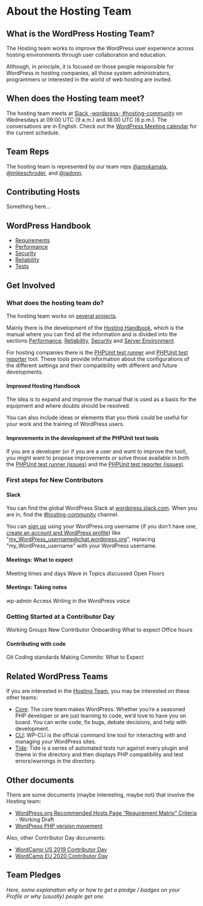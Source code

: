 # About the Hosting Team

## What is the WordPress Hosting Team?

The Hosting team works to improve the WordPress user experience across hosting environments through user collaboration and education.

Although, in principle, it is focused on those people responsible for WordPress in hosting companies, all those system administrators, programmers or interested in the world of web hosting are invited.

## When does the Hosting team meet?

The hosting team meets at [Slack -wordpress- #hosting-community](https://wordpress.slack.com/archives/hosting-community/) on Wednesdays at 09:00 UTC (9 a.m.) and 18:00 UTC (6 p.m.). The conversations are in English. Check out the [WordPress Meeting calendar](https://make.wordpress.org/meetings#hosting) for the current schedule.

## Team Reps

The hosting team is represented by our team reps [@amykamala](https://profiles.wordpress.org/amykamala/), [@mikeschroder](https://profiles.wordpress.org/mikeschroder/), and [@jadonn](https://profiles.wordpress.org/jadonn/).

## Contributing Hosts

Something here...

## WordPress Handbook

- [Requirements](server-environment/readme.md)
- [Performance](performance/readme.md)
- [Security](security/readme.md)
- [Reliability](reliability/readme.md)
- [Tests](tests/readme.md)

## Get Involved

### What does the hosting team do?

The hosting team works on [several projects](https://make.wordpress.org/hosting/team-projects/).

Mainly there is the development of the [Hosting Handbook](https://make.wordpress.org/hosting/handbook/), which is the manual where you can find all the information and is divided into the sections [Performance](https://make.wordpress.org/hosting/handbook/handbook/performance/), [Reliability](https://make.wordpress.org/hosting/handbook/handbook/reliability/), [Security](https://make.wordpress.org/hosting/handbook/handbook/security/) and [Server Environment](https://make.wordpress.org/hosting/handbook/handbook/server-environment/).

For hosting companies there is the [PHPUnit test runner](https://github.com/WordPress/phpunit-test-runner) and [PHPUnit test reporter](https://github.com/WordPress/phpunit-test-reporter) tool. These tools provide information about the configurations of the different settings and their compatibility with different and future developments.

#### Improved Hosting Handbook

The idea is to expand and improve the manual that is used as a basis for the equipment and where doubts should be resolved.

You can also include ideas or elements that you think could be useful for your work and the training of WordPress users.

#### Improvements in the development of the PHPUnit test tools

If you are a developer (or if you are a user and want to improve the tool), you might want to propose improvements or solve those available in both the [PHPUnit test runner (issues)](https://github.com/WordPress/phpunit-test-runner/issues) and the [PHPUnit test reporter (issues)](https://github.com/WordPress/phpunit-test-reporter/issues).

### First steps for New Contributors

#### Slack

You can find the global WordPress Slack at [wordpress.slack.com](https://wordpress.slack.com/). When you are in, find the [#hosting-community](https://wordpress.slack.com/archives/hosting-community/) channel.

You can [sign up](https://wordpress.slack.com/signup) using your WordPress.org username (if you don't have one, [create an account and WordPress profile](https://login.wordpress.org/register)) like "my_WordPress_username@chat.wordpress.org", replacing "my_WordPress_username" with your WordPress username.

#### Meetings: What to expect

Meeting times and days
Wave in
Topics discussed
Open Floors

#### Meetings: Taking notes

wp-admin Access
Writing in the WordPress voice 

### Getting Started at a Contributor Day

Working Groups
New Contributor Onboarding
What to expect
Office hours

#### Contributing with code

Git
Coding standards
Making Commits: What to Expect

## Related WordPress Teams

If you are interested in the [Hosting Team](https://make.wordpress.org/hosting/), you may be interested on these other teams:

- [Core](https://make.wordpress.org/core/): The core team makes WordPress. Whether you’re a seasoned PHP developer or are just learning to code, we’d love to have you on board. You can write code, fix bugs, debate decisions, and help with development.
- [CLI](https://make.wordpress.org/cli/): WP-CLI is the official command line tool for interacting with and managing your WordPress sites.
- [Tide](https://make.wordpress.org/tide/): Tide is a series of automated tests run against every plugin and theme in the directory and then displays PHP compatibility and test errors/warnings in the directory.

## Other documents

There are some documents (maybe interesting, maybe not) that involve the Hosting team:

- [WordPress.org Recommended Hosts Page “Requirement Matrix” Criteria](https://docs.google.com/document/d/1uvb3LsOyTZ0D2mVw7yokfCxMb0lCkFWdSnXD1b-2HWU/) - Working Draft
- [WordPress PHP version movement](https://docs.google.com/spreadsheets/d/1nU4bGxeVxqpRwbtSDwKa994XPuCKbb2FNpQWcVy9c_Q/)

Also, other Contributor Day documents:

- [WordCamp US 2019 Contributor Day](https://docs.google.com/document/d/1Mb_7ZVslbD4L_cmXqBuiaeOPd8CF7v2D3c3iCN572QY/)
- [WordCamp EU 2020 Contributor Day](https://docs.google.com/document/d/14BuRJRp7bS1dqj2Dezxawg9QMWOWrMmg1XXJPyLKOis/)

## Team Pledges

*Here, some explanation why or how to get a pledge / badges on your Profile or why (usually) people get one.*
